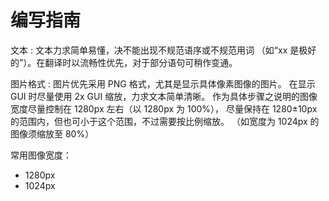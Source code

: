 # 编写指南

文本
: 文本力求简单易懂，决不能出现不规范语序或不规范用词
（如“xx 是极好的”）。在翻译时以流畅性优先，对于部分语句可稍作变通。

图片格式
: 图片优先采用 PNG 格式，尤其是显示具体像素图像的图片。
在显示 GUI 时尽量使用 2x GUI 缩放，力求文本简单清晰。
作为具体步骤之说明的图像宽度尽量控制在 1280px 左右（以 1280px 为 100%），
尽量保持在 1280±10px 的范围内，但也可小于这个范围，不过需要按比例缩放。
（如宽度为 1024px 的图像须缩放至 80%）

常用图像宽度：

- 1280px
- 1024px
